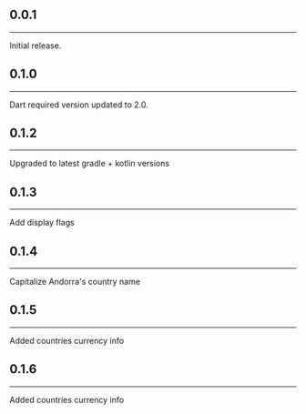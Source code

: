 ## 0.0.1
___
Initial release.

## 0.1.0
___
Dart required version updated to 2.0.

## 0.1.2
___
Upgraded to latest gradle + kotlin versions

## 0.1.3
___
Add display flags

## 0.1.4
___
Capitalize Andorra's country name 

## 0.1.5
___
Added countries currency info

## 0.1.6
___
Added countries currency info